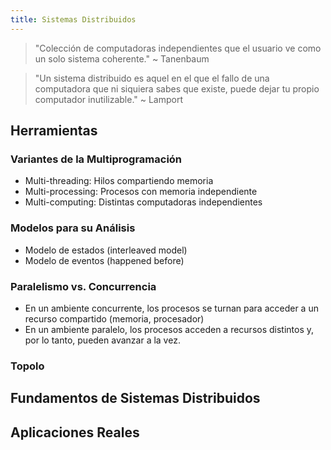 ```yaml
---
title: Sistemas Distribuidos
---
```


> "Colección de computadoras independientes que el usuario ve como un solo sistema coherente." ~ Tanenbaum

> "Un sistema distribuido es aquel en el que el fallo de una computadora que ni siquiera sabes que existe, puede dejar tu propio computador inutilizable." ~ Lamport

## Herramientas

### Variantes de la Multiprogramación

- Multi-threading: Hilos compartiendo memoria
- Multi-processing: Procesos con memoria independiente
- Multi-computing: Distintas computadoras independientes

### Modelos para su Análisis

- Modelo de estados (interleaved model)
- Modelo de eventos (happened before)

### Paralelismo vs. Concurrencia

- En un ambiente concurrente, los procesos se turnan para acceder a un recurso compartido (memoria, procesador)
- En un ambiente paralelo, los procesos acceden a recursos distintos y, por lo tanto, pueden avanzar a la vez.

### Topolo

## Fundamentos de Sistemas Distribuidos

## Aplicaciones Reales
